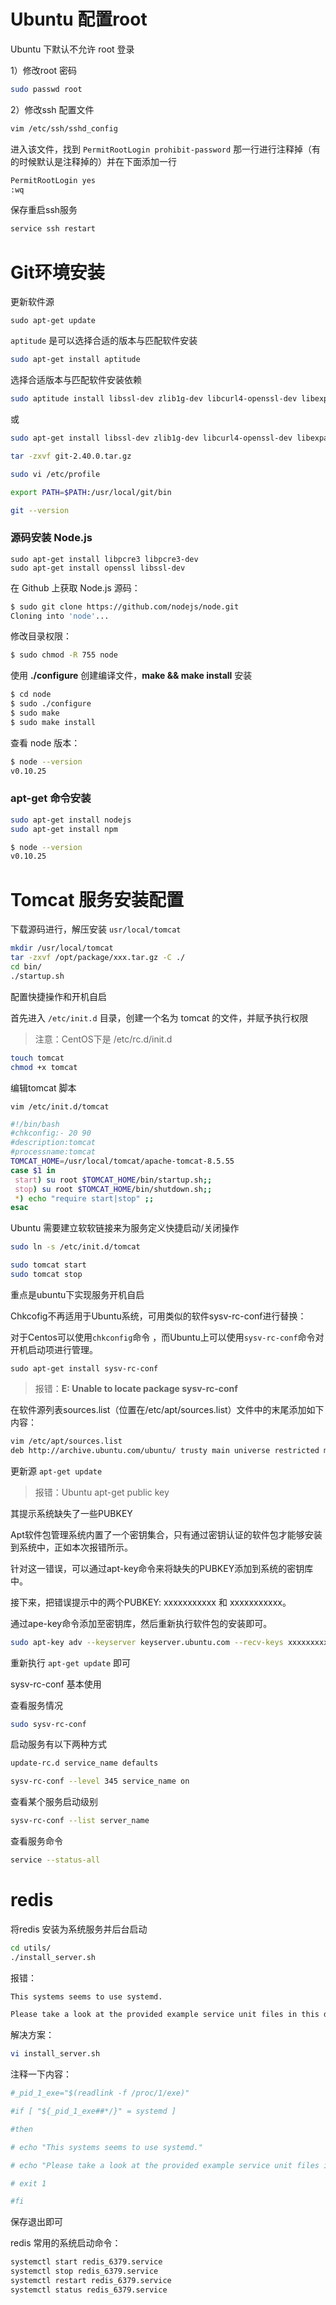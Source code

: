 # Ubuntu 配置root

Ubuntu 下默认不允许 root 登录

1）修改root 密码

```bash
sudo passwd root
```

2）修改ssh 配置文件

```bash
vim /etc/ssh/sshd_config
```

进入该文件，找到 `PermitRootLogin prohibit-password` 那一行进行注释掉（有的时候默认是注释掉的）并在下面添加一行

```bash
PermitRootLogin yes
:wq
```

保存重启ssh服务

```bash
service ssh restart
```



# Git环境安装

更新软件源

```
sudo apt-get update
```

`aptitude` 是可以选择合适的版本与匹配软件安装

```bash
sudo apt-get install aptitude
```

选择合适版本与匹配软件安装依赖

```bash
sudo aptitude install libssl-dev zlib1g-dev libcurl4-openssl-dev libexpat1-dev
```

或

```bash
sudo apt-get install libssl-dev zlib1g-dev libcurl4-openssl-dev libexpat1-dev
```





```bash
tar -zxvf git-2.40.0.tar.gz
```



```bash
sudo vi /etc/profile
```



```bash
export PATH=$PATH:/usr/local/git/bin
```



```bash
git --version
```



### 源码安装 Node.js

```
sudo apt-get install libpcre3 libpcre3-dev
sudo apt-get install openssl libssl-dev
```



在 Github 上获取 Node.js 源码：

```bash
$ sudo git clone https://github.com/nodejs/node.git
Cloning into 'node'...
```

修改目录权限：

```bash
$ sudo chmod -R 755 node
```

使用 **./configure** 创建编译文件，**make && make install** 安装

```bash
$ cd node
$ sudo ./configure
$ sudo make
$ sudo make install
```

查看 node 版本：

```bash
$ node --version
v0.10.25
```

### apt-get 命令安装

```bash
sudo apt-get install nodejs
sudo apt-get install npm
```

```bash
$ node --version
v0.10.25
```



# Tomcat 服务安装配置

下载源码进行，解压安装 `usr/local/tomcat`

```bash
mkdir /usr/local/tomcat
tar -zxvf /opt/package/xxx.tar.gz -C ./
cd bin/
./startup.sh
```

配置快捷操作和开机自启

⾸先进⼊ `/etc/init.d` ⽬录，创建⼀个名为 tomcat 的⽂件，并赋予执⾏权限

> 注意：CentOS下是 /etc/rc.d/init.d 

```bash
touch tomcat
chmod +x tomcat
```

编辑tomcat 脚本

`vim /etc/init.d/tomcat` 

```bash
#!/bin/bash
#chkconfig:- 20 90
#description:tomcat
#processname:tomcat
TOMCAT_HOME=/usr/local/tomcat/apache-tomcat-8.5.55
case $1 in
 start) su root $TOMCAT_HOME/bin/startup.sh;;
 stop) su root $TOMCAT_HOME/bin/shutdown.sh;;
 *) echo "require start|stop" ;;
esac
```

Ubuntu 需要建立软软链接来为服务定义快捷启动/关闭操作

```bash
sudo ln -s /etc/init.d/tomcat
```

```bash
sudo tomcat start 
sudo tomcat stop
```

重点是ubuntu下实现服务开机自启

Chkcofig不再适用于Ubuntu系统，可用类似的软件sysv-rc-conf进行替换：

对于Centos可以使用`chkconfig`命令 ，而Ubuntu上可以使用`sysv-rc-conf`命令对开机启动项进行管理。

```
sudo apt-get install sysv-rc-conf
```

> 报错：**E: Unable to locate package sysv-rc-conf**

在软件源列表sources.list（位置在/etc/apt/sources.list）文件中的末尾添加如下内容：

```bash
vim /etc/apt/sources.list
deb http://archive.ubuntu.com/ubuntu/ trusty main universe restricted multiverse
```

更新源 `apt-get update`

> 报错：Ubuntu apt-get public key

其提示系统缺失了一些PUBKEY

Apt软件包管理系统内置了一个密钥集合，只有通过密钥认证的软件包才能够安装到系统中，正如本次报错所示。

针对这一错误，可以通过apt-key命令来将缺失的PUBKEY添加到系统的密钥库中。

接下来，把错误提示中的两个PUBKEY: xxxxxxxxxxx 和 xxxxxxxxxxx。

通过ape-key命令添加至密钥库，然后重新执行软件包的安装即可。

```bash
sudo apt-key adv --keyserver keyserver.ubuntu.com --recv-keys xxxxxxxxxxx
```

重新执行 `apt-get update` 即可



sysv-rc-conf 基本使用

查看服务情况

```bash
sudo sysv-rc-conf
```

启动服务有以下两种方式

```bash
update-rc.d service_name defaults

sysv-rc-conf --level 345 service_name on
```

查看某个服务启动级别

```bash
sysv-rc-conf --list server_name
```

查看服务命令

```bash
service --status-all
```



# redis

将redis 安装为系统服务并后台启动

```bash
cd utils/
./install_server.sh
```

报错：

```bash
This systems seems to use systemd.

Please take a look at the provided example service unit files in this directory, and adapt and install them. Sorry!
```

解决方案：

```bash
vi install_server.sh
```

注释一下内容：

```bash
#_pid_1_exe="$(readlink -f /proc/1/exe)"

#if [ "${_pid_1_exe##*/}" = systemd ]

#then

# echo "This systems seems to use systemd."

# echo "Please take a look at the provided example service unit files in this directory, and adapt and install them. Sorry!"

# exit 1

#fi
```

保存退出即可

redis 常用的系统启动命令：

```bash
systemctl start redis_6379.service
systemctl stop redis_6379.service
systemctl restart redis_6379.service
systemctl status redis_6379.service
```

